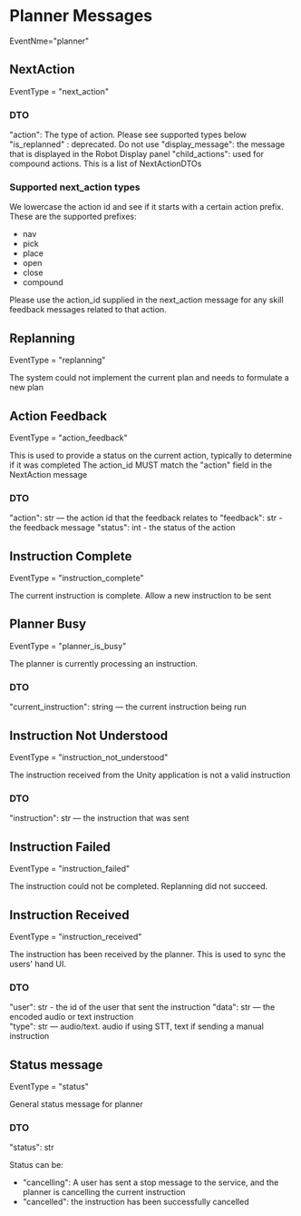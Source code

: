 # Planner Messages 

EventNme="planner"


## NextAction

EventType = "next_action"

### DTO

"action": The type of action. Please see supported types below
"is_replanned" : deprecated. Do not use
"display_message": the message that is displayed in the Robot Display panel
"child_actions": used for compound actions. This is a list of NextActionDTOs

### Supported next_action types

We lowercase the action id and see if it starts with a certain action prefix. These are the supported prefixes:
- nav
- pick
- place
- open
- close
- compound
    
Please use the action_id supplied in the next_action message for any skill feedback messages related to that action. 


## Replanning

EventType = "replanning"

The system could not implement the current plan and needs to formulate a new plan


## Action Feedback

EventType = "action_feedback"

This is used to provide a status on the current action, typically to determine if it was completed
The action_id MUST match the "action" field in the NextAction message

### DTO

"action": str — the action id that the feedback relates to
"feedback": str - the feedback message
"status": int - the status of the action 

## Instruction Complete

EventType = "instruction_complete"

The current instruction is complete. Allow a new instruction to be sent

## Planner Busy

EventType = "planner_is_busy"

The planner is currently processing an instruction. 

### DTO

"current_instruction": string — the current instruction being run


## Instruction Not Understood

EventType = "instruction_not_understood"

The instruction received from the Unity application is not a valid instruction

### DTO

"instruction": str — the instruction that was sent


## Instruction Failed

EventType = "instruction_failed"

The instruction could not be completed. Replanning did not succeed.

## Instruction Received

EventType = "instruction_received"

The instruction has been received by the planner. This is used to sync the users' hand UI.

### DTO

"user": str - the id of the user that sent the instruction
"data": str — the encoded audio or text instruction  
"type": str — audio/text. audio if using STT, text if sending a manual instruction



## Status message

EventType = "status"

General status message for planner

### DTO 

"status": str 

Status can be:
- "cancelling": A user has sent a stop message to the service, and the planner is cancelling the current instruction
- "cancelled": the instruction has been successfully cancelled